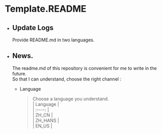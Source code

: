 # Template.README  
+ ## Update Logs
  Provide README.md in two languages.  

+ ## News.
  The readme.md of this repository is convenient for me to write in the future.  
  So that I can understand, choose the right channel :   
  
  * Language  
    > Choose a language you understand.  
      |  Language |  
      |  :----:   |  
      |   ZH_CN   |  
      |  ZH_HANS  |  
      |   EN_US   |  
